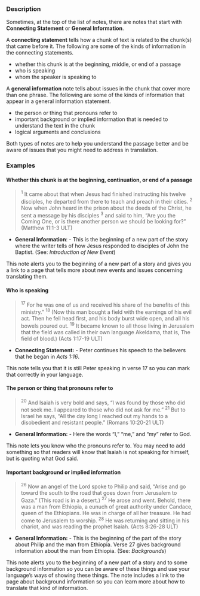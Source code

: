 
### Description

Sometimes, at the top of the list of notes, there are notes that start with **Connecting Statement** or **General Information**.

A **connecting statement** tells how a chunk of text is related to the chunk(s) that came before it.  The following are some of the kinds of information in the connecting statements.

* whether this chunk is at the beginning, middle, or end of a passage
* who is speaking
* whom the speaker is speaking to

A **general information** note tells about issues in the chunk that cover more than one phrase.  The following are some of the kinds of information that appear in a general information statement.

* the person or thing that pronouns refer to
* important background or implied information that is needed to understand the text in the chunk
* logical arguments and conclusions

Both types of notes are to help you understand the passage better and be aware of issues that you might need to address in translation.

### Examples

#### Whether this chunk is at the beginning, continuation, or end of a passage

> <sup> 1</sup> It came about that when Jesus had finished instructing his twelve disciples, he departed from there to teach and preach in their cities. <sup> 2</sup> Now when John heard in the prison about the deeds of the Christ, he sent a message by his disciples <sup> 3</sup> and said to him, “Are you the Coming One, or is there another person we should be looking for?” (Matthew 11:1-3 ULT)

* **General Information**: - This is the beginning of a new part of the story where the writer tells of how Jesus responded to disciples of John the Baptist. (See: *Introduction of New Event*)

This note alerts you to the beginning of a new part of a story and gives you a link to a page that tells more about new events and issues concerning translating them.

#### Who is speaking

> <sup> 17</sup> For he was one of us and received his share of the benefits of this ministry.” <sup> 18</sup> (Now this man bought a field with the earnings of his evil act. Then he fell head first, and his body burst wide open, and all his bowels poured out. <sup> 19</sup> It became known to all those living in Jerusalem that the field was called in their own language Akeldama, that is, The field of blood.) (Acts 1:17-19 ULT)

* **Connecting Statement:** - Peter continues his speech to the believers that he began in *Acts 1:16*.

This note tells you that it is still Peter speaking in verse 17 so you can mark that correctly in your language.

#### The person or thing that pronouns refer to

> <sup> 20</sup> And Isaiah is very bold and says,
> “I was found by those who did not seek me.
> I appeared to those who did not ask for me.”
> <sup> 21</sup> But to Israel he says, “All the day long I reached out my hands
> to a disobedient and resistant people.” (Romans 10:20-21 ULT)

* **General Information:** - Here the words “I,” “me,” and “my” refer to God.

This note lets you know who the pronouns refer to. You may need to add something so that readers will know that Isaiah is not speaking for himself, but is quoting what God said.

#### Important background or implied information

> <sup> 26</sup> Now an angel of the Lord spoke to Philip and said, “Arise and go toward the south to the road that goes down from Jerusalem to Gaza.” (This road is in a desert.) <sup> 27</sup> He arose and went. Behold, there was a man from Ethiopia, a eunuch of great authority under Candace, queen of the Ethiopians. He was in charge of all her treasure. He had come to Jerusalem to worship. <sup> 28</sup> He was returning and sitting in his chariot, and was reading the prophet Isaiah. (Acts 8:26-28 ULT)

* **General Information:** - This is the beginning of the part of the story about Philip and the man from Ethiopia. Verse 27 gives background information about the man from Ethiopia. (See: *Backgrounds*)

This note alerts you to the beginning of a new part of a story and to some background information so you can be aware of these things and use your language’s ways of showing these things. The note includes a link to the page about background information so you can learn more about how to translate that kind of information.